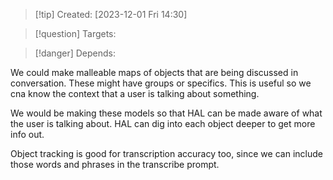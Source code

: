 
>[!tip] Created: [2023-12-01 Fri 14:30]

>[!question] Targets: 

>[!danger] Depends: 

We could make malleable maps of objects that are being discussed in conversation.
These might have groups or specifics.
This is useful so we cna know the context that a user is talking about something.

We would be making these models so that HAL can be made aware of what the user is talking about.  HAL can dig into each object deeper to get more info out.

Object tracking is good for transcription accuracy too, since we can include those words and phrases in the transcribe prompt.